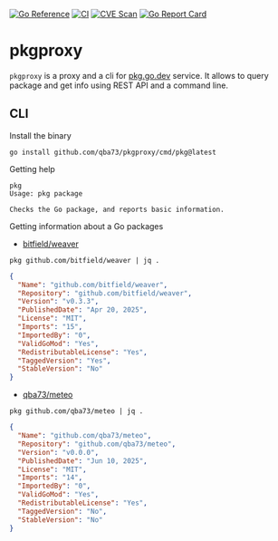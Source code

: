 [![Go Reference](https://pkg.go.dev/badge/github.com/qba73/pkgproxy.svg)](https://pkg.go.dev/github.com/qba73/pkgproxy)
[![CI](https://github.com/qba73/pkgproxy/actions/workflows/ci.yml/badge.svg?branch=main)](https://github.com/qba73/pkgproxy/actions/workflows/ci.yml)
[![CVE Scan](https://github.com/qba73/pkgproxy/actions/workflows/cvescan.yml/badge.svg?branch=main)](https://github.com/qba73/pkgproxy/actions/workflows/cvescan.yml)
[![Go Report Card](https://goreportcard.com/badge/github.com/qba73/pkgproxy)](https://goreportcard.com/report/github.com/qba73/pkgproxy)



# pkgproxy

`pkgproxy` is a proxy and a cli for [pkg.go.dev](https://pkg.go.dev) service. It allows to query package and get info using REST API and a command line.

## CLI

Install the binary

```shell
go install github.com/qba73/pkgproxy/cmd/pkg@latest
```

Getting help

```shell
pkg
Usage: pkg package

Checks the Go package, and reports basic information.
```


Getting information about a Go packages


- [bitfield/weaver](https://pkg.go.dev/github.com/bitfield/weaver)

```shell
pkg github.com/bitfield/weaver | jq .
```
```json
{
  "Name": "github.com/bitfield/weaver",
  "Repository": "github.com/bitfield/weaver",
  "Version": "v0.3.3",
  "PublishedDate": "Apr 20, 2025",
  "License": "MIT",
  "Imports": "15",
  "ImportedBy": "0",
  "ValidGoMod": "Yes",
  "RedistributableLicense": "Yes",
  "TaggedVersion": "Yes",
  "StableVersion": "No"
}
```

- [qba73/meteo](https://pkg.go.dev/github.com/qba73/meteo)

```shell
pkg github.com/qba73/meteo | jq .
```
```json
{
  "Name": "github.com/qba73/meteo",
  "Repository": "github.com/qba73/meteo",
  "Version": "v0.0.0",
  "PublishedDate": "Jun 10, 2025",
  "License": "MIT",
  "Imports": "14",
  "ImportedBy": "0",
  "ValidGoMod": "Yes",
  "RedistributableLicense": "Yes",
  "TaggedVersion": "No",
  "StableVersion": "No"
}
```
